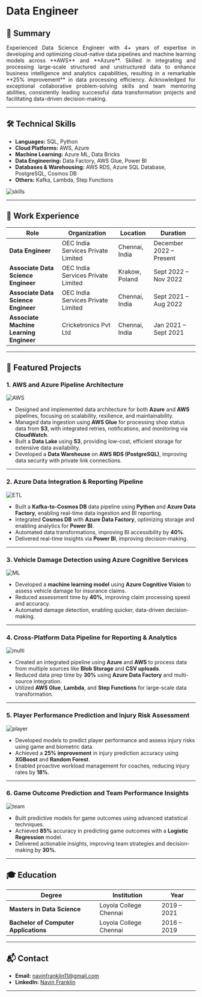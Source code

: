 # Data Engineer

## 📝 Summary
<div style="text-align: justify;">
Experienced Data Science Engineer with 4+ years of expertise in developing and optimizing cloud-native data pipelines and machine learning models across **AWS** and **Azure**. Skilled in integrating and processing large-scale structured and unstructured data to enhance business intelligence and analytics capabilities, resulting in a remarkable **25% improvement** in data processing efficiency. Acknowledged for exceptional collaborative problem-solving skills and team mentoring abilities, consistently leading successful data transformation projects and facilitating data-driven decision-making.
</div>

---

## 🛠️ Technical Skills

- **Languages:** SQL, Python
- **Cloud Platforms:** AWS, Azure
- **Machine Learning:** Azure ML, Data Bricks
- **Data Engineering:** Data Factory, AWS Glue, Power BI
- **Databases & Warehousing:** AWS RDS, Azure SQL Database, PostgreSQL, Cosmos DB
- **Others:** Kafka, Lambda, Step Functions

![skills](/assets/img/skills.png)

---

## 💼 Work Experience

| Role                                | Organization                         | Location         | Duration               |
|-------------------------------------|--------------------------------------|------------------|------------------------|
| **Data Engineer**                   | OEC India Services Private Limited   | Chennai, India   | December 2022 – Present|
| **Associate Data Science Engineer** | OEC India Services Private Limited   | Krakow, Poland   | Sept 2022 – Nov 2022   |
| **Associate Data Science Engineer** | OEC India Services Private Limited   | Chennai, India   | Sept 2021 – Aug 2022   |
| **Associate Machine Learning Engineer** | Cricketronics Pvt Ltd             | Chennai, India   | Jan 2021 – Sept 2021   |

---

## 📌 Featured Projects

### 1. **AWS and Azure Pipeline Architecture** 
![AWS](/assets/img/AWS.png)

- Designed and implemented data architecture for both **Azure** and **AWS** pipelines, focusing on scalability, resilience, and maintainability.
- Managed data ingestion using **AWS Glue** for processing shop status data from **S3**, with integrated retries, notifications, and monitoring via **CloudWatch**.
- Built a **Data Lake** using **S3**, providing low-cost, efficient storage for extensive data availability.
- Developed a **Data Warehouse** on **AWS RDS (PostgreSQL)**, improving data security with private link connections.

---

### 2. **Azure Data Integration & Reporting Pipeline**
![ETL](/assets/img/ETL.png)

- Built a **Kafka-to-Cosmos DB** data pipeline using **Python** and **Azure Data Factory**, enabling real-time data ingestion and BI reporting.
- Integrated **Cosmos DB** with **Azure Data Factory**, optimizing storage and enabling analytics for **Power BI**.
- Automated data transformations, improving BI accessibility by **40%**.
- Delivered real-time insights via **Power BI**, improving decision-making.

---

### 3. **Vehicle Damage Detection using Azure Cognitive Services**
![ML](/assets/img/ML.png)

- Developed a **machine learning model** using **Azure Cognitive Vision** to assess vehicle damage for insurance claims.
- Reduced assessment time by **40%**, improving claim processing speed and accuracy.
- Automated damage detection, enabling quicker, data-driven decision-making.

---

### 4. **Cross-Platform Data Pipeline for Reporting & Analytics**
![multi](/assets/img/multi.png)

- Created an integrated pipeline using **Azure** and **AWS** to process data from multiple sources like **Blob Storage** and **CSV uploads**.
- Reduced data prep time by **30%** using **Azure Data Factory** and multi-source integration.
- Utilized **AWS Glue**, **Lambda**, and **Step Functions** for large-scale data transformation.

---

### 5. **Player Performance Prediction and Injury Risk Assessment**
![player](/assets/img/player.png)

- Developed models to predict player performance and assess injury risks using game and biometric data.
- Achieved a **25% improvement** in injury prediction accuracy using **XGBoost** and **Random Forest**.
- Enabled proactive workload management for coaches, reducing injury rates by **18%**.

---

### 6. **Game Outcome Prediction and Team Performance Insights**
![team](/assets/img/team.png)

- Built predictive models for game outcomes using advanced statistical techniques.
- Achieved **85%** accuracy in predicting game outcomes with a **Logistic Regression** model.
- Delivered actionable insights, improving team strategies and decision-making by **30%**.

---

## 🎓 Education

| Degree                                | Institution            | Year         |
|---------------------------------------|-----------------------|--------------|
| **Masters in Data Science**           | Loyola College Chennai | 2019 – 2021  |
| **Bachelor of Computer Applications** | Loyola College Chennai | 2016 – 2019  |

---

## 📬 Contact

- **Email:** [navinfranklin11@gmail.com](mailto:navinfranklin11@gmail.com)
- **LinkedIn:** [Navin Franklin](https://www.linkedin.com/in/navin-franklin/)

---
